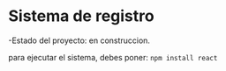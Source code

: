 <h1> Sistema de registro</h1>

-Estado del proyecto: en construccion.

para ejecutar el sistema, debes poner:
```npm install react```
